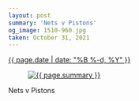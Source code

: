 ```yaml
---
layout: post
summary: 'Nets v Pistons'
og_image: 1510-960.jpg
taken: October 31, 2021
---
```


<div class="post">
 <time>
  <a href="/1510">
   {{ page.date | date: "%B %-d, %Y" }}
  </a>
 </time>
 <a href="/1510">
  <figure data-taken="10/31/2021">
   <img alt="{{ page.summary }}" sizes="(min-width: 700px) 50vw, calc(100vw - 2rem)" src="{{ site.assets_url }}/1510-480.jpg" srcset="{{ site.assets_url }}/1510-240.jpg 240w, {{ site.assets_url }}/1510-480.jpg 480w, {{ site.assets_url }}/1510-720.jpg 720w, {{ site.assets_url }}/1510-960.jpg 960w"/>
  </figure>
 </a>
 <span>
  Nets v Pistons
 </span>
</div>
